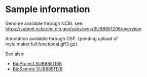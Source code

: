 # Sample information
Genome available through NCBI. see: https://submit.ncbi.nlm.nih.gov/subs/wgs/SUB8851206/overview. 

Annotation available through OSF. {pending upload of mylu.maker.full.functional.gff3.gz}. 

See also:
- [BioProject SUB8851106](https://submit.ncbi.nlm.nih.gov/subs/bioproject/SUB8851106/overview)
- [BioSample SUB8851128](https://submit.ncbi.nlm.nih.gov/subs/biosample/SUB8851128/overview)
